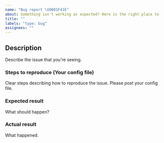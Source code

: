 ```yaml
---
name: "Bug report \U0001F41E"
about: Something isn't working as expected? Here is the right place to report.
title: ""
labels: "type: bug"
assignees: ""
---
```


<!--
  Please fill out each section below, otherwise your issue will be closed.

  Before opening a new issue, please search existing issues: https://github.com/LekoArts/figma-theme-ui/issues
-->

## Description

Describe the issue that you're seeing.

### Steps to reproduce (Your config file)

Clear steps describing how to reproduce the issue. Please post your config file.

### Expected result

What should happen?

### Actual result

What happened.
